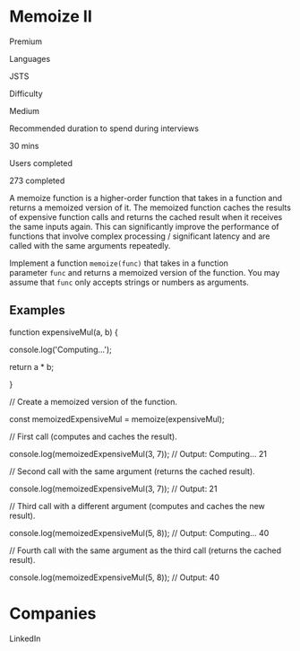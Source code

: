 # Memoize II

Premium

Languages

JSTS

Difficulty

Medium

Recommended duration to spend during interviews

30 mins

Users completed

273 completed

A memoize function is a higher-order function that takes in a function and returns a memoized version of it. The memoized function caches the results of expensive function calls and returns the cached result when it receives the same inputs again. This can significantly improve the performance of functions that involve complex processing / significant latency and are called with the same arguments repeatedly.

Implement a function `memoize(func)` that takes in a function parameter `func` and returns a memoized version of the function. You may assume that `func` only accepts strings or numbers as arguments.

## Examples

function expensiveMul(a, b) {

  console.log('Computing...');

  return a * b;

}

// Create a memoized version of the function.

const memoizedExpensiveMul = memoize(expensiveMul);

// First call (computes and caches the result).

console.log(memoizedExpensiveMul(3, 7)); // Output: Computing... 21

// Second call with the same argument (returns the cached result).

console.log(memoizedExpensiveMul(3, 7)); // Output: 21

// Third call with a different argument (computes and caches the new result).

console.log(memoizedExpensiveMul(5, 8)); // Output: Computing... 40

// Fourth call with the same argument as the third call (returns the cached result).

console.log(memoizedExpensiveMul(5, 8)); // Output: 40

# Companies

LinkedIn